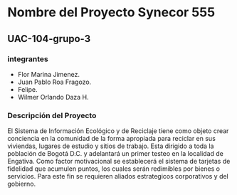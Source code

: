 # Nombre del Proyecto Synecor 555

## UAC-104-grupo-3

### integrantes
- Flor Marina Jimenez.
- Juan Pablo Roa Fragozo.
- Felipe.
- Wilmer Orlando Daza H.

### Descripción del Proyecto
El Sistema de Información Ecológico y de Reciclaje tiene como objeto crear conciencia en la comunidad de la forma apropiada para reciclar en sus viviendas, lugares de estudio y sitios de trabajo.
Esta dirigido a toda la población de Bogotá D.C. y adelantará un primer testeo en la localidad de Engativa.
Como factor motivacional se establecerá el sistema de tarjetas de fidelidad que acumulen puntos, los cuales serán redimibles por bienes o servicios.  Para este fin se requieren aliados estrategicos corporativos y del gobierno.

